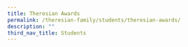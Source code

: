 ```yaml
---
title: Theresian Awards
permalink: /theresian-family/students/theresian-awards/
description: ""
third_nav_title: Students
---
```

